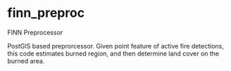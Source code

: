 # finn_preproc
FINN Preprocessor 

PostGIS based preprorcessor.  Given point feature of active fire detections, this code estimates burned region, and then determine land cover on the burned area. 
